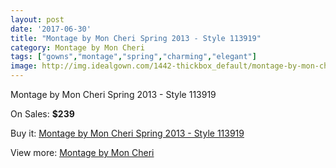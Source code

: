 ```yaml
---
layout: post
date: '2017-06-30'
title: "Montage by Mon Cheri Spring 2013 - Style 113919"
category: Montage by Mon Cheri
tags: ["gowns","montage","spring","charming","elegant"]
image: http://img.idealgown.com/1442-thickbox_default/montage-by-mon-cheri-spring-2013-style-113919.jpg
---
```

Montage by Mon Cheri Spring 2013 - Style 113919

On Sales: **$239**
<a href="https://www.idealgown.com/en/montage-by-mon-cheri/656-montage-by-mon-cheri-spring-2013-style-113919.html"><amp-img layout="responsive" width="600" height="600" src="//img.idealgown.com/1442-thickbox_default/montage-by-mon-cheri-spring-2013-style-113919.jpg" alt="Montage by Mon Cheri Spring 2013 - Style 113919 0" /></a>
<a href="https://www.idealgown.com/en/montage-by-mon-cheri/656-montage-by-mon-cheri-spring-2013-style-113919.html"><amp-img layout="responsive" width="600" height="600" src="//img.idealgown.com/1443-thickbox_default/montage-by-mon-cheri-spring-2013-style-113919.jpg" alt="Montage by Mon Cheri Spring 2013 - Style 113919 1" /></a>

Buy it: [Montage by Mon Cheri Spring 2013 - Style 113919](https://www.idealgown.com/en/montage-by-mon-cheri/656-montage-by-mon-cheri-spring-2013-style-113919.html "Montage by Mon Cheri Spring 2013 - Style 113919")

View more: [Montage by Mon Cheri](https://www.idealgown.com/en/9-montage-by-mon-cheri "Montage by Mon Cheri")